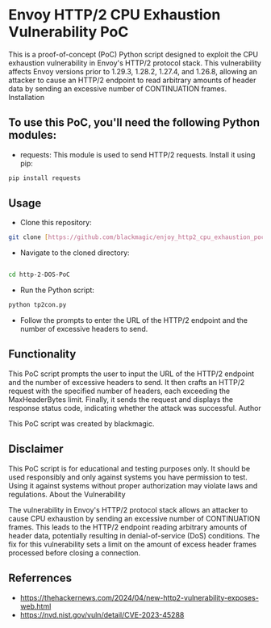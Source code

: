 # Envoy HTTP/2 CPU Exhaustion Vulnerability PoC

This is a proof-of-concept (PoC) Python script designed to exploit the CPU exhaustion vulnerability in Envoy's HTTP/2 protocol stack. This vulnerability affects Envoy versions prior to 1.29.3, 1.28.2, 1.27.4, and 1.26.8, allowing an attacker to cause an HTTP/2 endpoint to read arbitrary amounts of header data by sending an excessive number of CONTINUATION frames.
Installation

## To use this PoC, you'll need the following Python modules:
- requests: This module is used to send HTTP/2 requests. Install it using pip:
```bash
pip install requests
```

##  Usage

- Clone this repository:

```bash
git clone [https://github.com/blackmagic/enjoy_http2_cpu_exhaustion_poc.git](https://github.com/blackmagic2023/http-2-DOS-PoC.git)
```
- Navigate to the cloned directory:

```bash

cd http-2-DOS-PoC
```
- Run the Python script:

```bash
python tp2con.py
```
-  Follow the prompts to enter the URL of the HTTP/2 endpoint and the number of excessive headers to send.

## Functionality

This PoC script prompts the user to input the URL of the HTTP/2 endpoint and the number of excessive headers to send. It then crafts an HTTP/2 request with the specified number of headers, each exceeding the MaxHeaderBytes limit. Finally, it sends the request and displays the response status code, indicating whether the attack was successful.
Author

This PoC script was created by blackmagic.

## Disclaimer

This PoC script is for educational and testing purposes only. It should be used responsibly and only against systems you have permission to test. Using it against systems without proper authorization may violate laws and regulations.
About the Vulnerability

The vulnerability in Envoy's HTTP/2 protocol stack allows an attacker to cause CPU exhaustion by sending an excessive number of CONTINUATION frames. This leads to the HTTP/2 endpoint reading arbitrary amounts of header data, potentially resulting in denial-of-service (DoS) conditions. The fix for this vulnerability sets a limit on the amount of excess header frames processed before closing a connection.

## Referrences
- https://thehackernews.com/2024/04/new-http2-vulnerability-exposes-web.html
- https://nvd.nist.gov/vuln/detail/CVE-2023-45288
